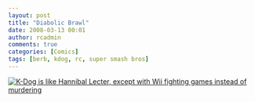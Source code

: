 ```yaml
---
layout: post
title: "Diabolic Brawl"
date: 2008-03-13 00:01
author: rcadmin
comments: true
categories: [Comics]
tags: [berb, kdog, rc, super smash bros]
---
```

<a href="http://bitsmack.com/wp/2008/03/13/diabolic-brawl/"><img src='http://bitsmack.com/wp/wp-content/uploads/2008/03/20080313.jpg' title='K-Dog is like Hannibal Lecter, except with Wii fighting games instead of murdering' /></a>
